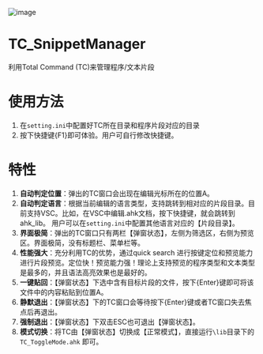 ![image](https://github.com/valuex/TC_SnippetManager/assets/3627812/eb5ea34f-8703-4005-bc9a-7342ed218933)


# TC_SnippetManager
利用Total Command (TC)来管理程序/文本片段

# 使用方法
1. 在`setting.ini`中配置好TC所在目录和程序片段对应的目录
2. 按下快捷键{F1}即可体验。用户可自行修改快捷键。

# 特性
1. **自动判定位置**：弹出的TC窗口会出现在编辑光标所在的位置A。
2. **自动判定语言**：根据当前编辑的语言类型，支持跳转到相对应的片段目录。目前支持VSC。比如，在VSC中编辑.ahk文档，按下快捷键，就会跳转到ahk_lib。 用户可以在`setting.ini`中配置其他语言对应的【片段目录】。
3. **界面极简**：弹出的TC窗口只有两栏【弹窗状态】，左侧为筛选区，右侧为预览区。界面极简，没有标题栏、菜单栏等。
4. **性能强大**：充分利用TC的优势，通过quick search 进行按键定位和预览能力进行片段预览。定位快！预览能力强！理论上支持预览的程序类型和文本类型是最多的，并且语法高亮效果也是最好的。
5. **一键贴回**：【弹窗状态】下选中含有目标片段的文件，按下{Enter}键即可将该文件中的内容粘贴到位置A。
6. **静默退出**：【弹窗状态】下的TC窗口会等待按下{Enter}键或者TC窗口失去焦点后再退出。
5. **强制退出**：【弹窗状态】下双击ESC也可退出【弹窗状态】。
6. **模式切换**：将TC由【弹窗状态】切换成【正常模式】，直接运行`\lib`目录下的`TC_ToggleMode.ahk` 即可。

